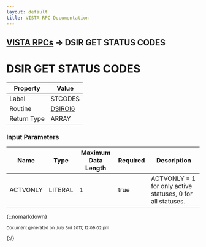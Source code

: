 ```yaml
---
layout: default
title: VISTA RPC Documentation
---
```


## [VISTA RPCs](TableOfContents) &#8594; DSIR GET STATUS CODES
# DSIR GET STATUS CODES



Property | Value
--- | ---
Label | STCODES
Routine | [DSIROI6](http://code.osehra.org/dox/Routine_DSIROI6_source.html)
Return Type | ARRAY


### Input Parameters

Name | Type | Maximum Data Length | Required | Description
--- | --- | --- | --- | ---
ACTVONLY | LITERAL | 1 | true | ACTVONLY &#x3D; 1 for only active statuses, 0 for all statuses.



{::nomarkdown} <br/><p style="font-size: 11px">Document generated on July 3rd 2017, 12:09:02 pm</p>{:/}